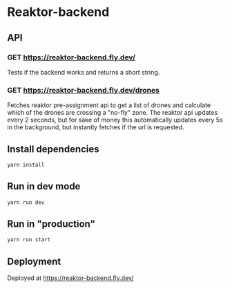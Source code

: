 # Reaktor-backend

## API

### GET https://reaktor-backend.fly.dev/

Tests if the backend works and returns a short string.

### GET https://reaktor-backend.fly.dev/drones

Fetches reaktor pre-assignment api to get a list of drones and calculate
which of the drones are crossing a "no-fly" zone. The reaktor api updates every 2 seconds, but for
sake of money this automatically updates every 5s in the background, but instantly fetches if
the url is requested.

## Install dependencies

```bash
yarn install
```

## Run in dev mode
```bash
yarn run dev
```

## Run in "production"
```bash
yarn run start
```

## Deployment
Deployed at https://reaktor-backend.fly.dev/
